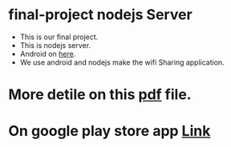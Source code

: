 # final-project nodejs Server
- This is our final project.
- This is nodejs server.
- Android on [here](https://github.com/dandanXO/SharingWiFi).
- We use android and nodejs make the wifi Sharing application.
# More detile on this [pdf](https://drive.google.com/file/d/1ksaQYUdovJJ9_51qMHcJe3-79Y8JK_7X/view?usp=sharing) file.
# On google play store app [Link](https://goo.gl/LUTjTQ)
